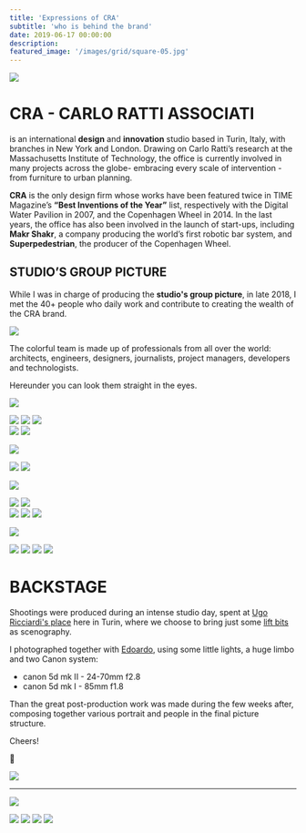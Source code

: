 ```yaml
---
title: 'Expressions of CRA'
subtitle: 'who is behind the brand'
date: 2019-06-17 00:00:00
description:
featured_image: '/images/grid/square-05.jpg'
---
```


![](/images/CRA/2.jpg)

# CRA - CARLO RATTI ASSOCIATI
is an international <b>design</b> and <b>innovation</b> studio based in Turin, Italy, with branches in New York and London. Drawing on Carlo Ratti’s research at the Massachusetts Institute of Technology, the office is currently involved in many projects across the globe- embracing every scale of intervention - from furniture to urban planning.

<b>CRA</b> is the only design firm whose works have been featured twice in TIME Magazine’s <b>“Best Inventions of the Year”</b> list, respectively with the Digital Water Pavilion in 2007, and the Copenhagen Wheel in 2014. In the last years, the office has also been involved in the launch of start-ups, including <b>Makr Shakr</b>, a company producing the world’s first robotic bar system, and <b>Superpedestrian</b>, the producer of the Copenhagen Wheel.

## STUDIO’S GROUP PICTURE

While I was in charge of producing the <b>studio's group picture</b>, in late 2018, I met the 40+ people who daily work and contribute to creating the wealth of the CRA brand.

![](/images/CRA/posa.gif)

The colorful team is made up of professionals from all over the world: architects, engineers, designers, journalists, project managers, developers and technologists.

Hereunder you can look them straight in the eyes.

![](/images/CRA/p1.jpg)

<div class="gallery" data-columns="3">
	<img src="/images/CRA/p2.jpg">
	<img src="/images/CRA/p3.jpg">
	<img src="/images/CRA/p4.jpg">
	</div>

<div class="gallery" data-columns="2">
	<img src="/images/CRA/p5.jpg">
	<img src="/images/CRA/p6.jpg">
</div>

![](/images/CRA/p7.jpg)

<div class="gallery" data-columns="2">
	<img src="/images/CRA/p8.jpg">
	<img src="/images/CRA/p9.jpg">
	</div>

![](/images/CRA/p10.jpg)

<div class="gallery" data-columns="2">
	<img src="/images/CRA/p11.jpg">
	<img src="/images/CRA/p12.jpg">
	</div>

<div class="gallery" data-columns="3">
	<img src="/images/CRA/p13.jpg">
	<img src="/images/CRA/p14.jpg">
	<img src="/images/CRA/p15.jpg">
	</div>

![](/images/CRA/p16.jpg)

<div class="gallery" data-columns="2">
	<img src="/images/CRA/p17.jpg">
	<img src="/images/CRA/p18.jpg">
	<img src="/images/CRA/p19.jpg">
	<img src="/images/CRA/p20.jpg">
	</div>

# BACKSTAGE
Shootings were produced during an intense studio day, spent at [Ugo Ricciardi's place](http://www.ugoricciardi.it/art/?keywords=affitto-sala-di-posa-torino) here in Turin, where we choose to bring just some [lift bits](https://www.opendotlab.it/portfolio-item/lift-bit/) as scenography.

I photographed together with [Edoardo](https://www.instagram.com/edoraw/), using some little lights, a huge limbo and two Canon system:

* canon 5d mk II - 24-70mm f2.8
* canon 5d mk I - 85mm f1.8

Than the great post-production work was made during the few weeks after, composing together various portrait and people in the final picture structure.

Cheers!

📸

![](/images/CRA/bs.jpg)

---

![](/images/CRA/bs1.jpg)

<div class="gallery" data-columns="4">
	<img src="/images/CRA/bs2.jpg">
	<img src="/images/CRA/bs3.jpg">
	<img src="/images/CRA/bs4.jpg">
	<img src="/images/CRA/bs5.jpg">
</div>
